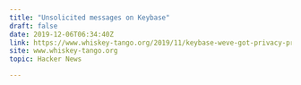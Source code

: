 ```yaml
---
title: "Unsolicited messages on Keybase"
draft: false
date: 2019-12-06T06:34:40Z
link: https://www.whiskey-tango.org/2019/11/keybase-weve-got-privacy-problem.html?utm_medium=RSS&utm_source=hune
site: www.whiskey-tango.org
topic: Hacker News  

---
```

